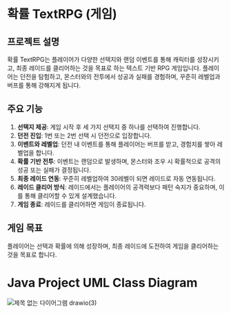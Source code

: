 # 확률 TextRPG (게임)

## 프로젝트 설명
확률 TextRPG는 플레이어가 다양한 선택지와 랜덤 이벤트를 통해 캐릭터를 성장시키고, 최종 레이드를 클리어하는 것을 목표로 하는 텍스트 기반 RPG 게임입니다. 플레이어는 던전을 탐험하고, 몬스터와의 전투에서 성공과 실패를 경험하며, 꾸준히 레벨업과 버프를 통해 강해지게 됩니다.

## 주요 기능
1. **선택지 제공**: 게임 시작 후 세 가지 선택지 중 하나를 선택하여 진행합니다.
2. **던전 진입**: 1번 또는 2번 선택 시 던전으로 입장합니다.
3. **이벤트와 레벨업**: 던전 내 이벤트를 통해 플레이어는 버프를 받고, 경험치를 쌓아 레벨업을 합니다.
4. **확률 기반 전투**: 이벤트는 랜덤으로 발생하며, 몬스터와 조우 시 확률적으로 공격의 성공 또는 실패가 결정됩니다.
5. **최종 레이드 연동**: 꾸준히 레벨업하여 30레벨이 되면 레이드로 자동 연동됩니다.
6. **레이드 클리어 방식**: 레이드에서는 플레이어의 공격력보다 패턴 숙지가 중요하며, 이를 통해 클리어할 수 있게 설계했습니다.
7. **게임 종료**: 레이드를 클리어하면 게임이 종료됩니다.

## 게임 목표
플레이어는 선택과 확률에 의해 성장하며, 최종 레이드에 도전하여 게임을 클리어하는 것을 목표로 합니다.

# Java Project UML Class Diagram

![제목 없는 다이어그램 drawio(3)](https://github.com/user-attachments/assets/1602b585-c122-4413-9a7c-28d52ffeaf50)
